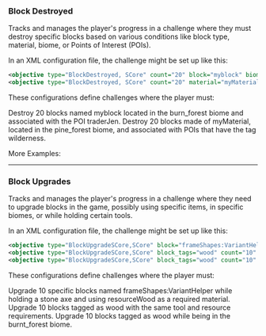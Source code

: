 ### Block Destroyed

Tracks and manages the player's progress in a challenge where they must destroy specific blocks based on various conditions like block type, material, biome, or Points of Interest (POIs).

In an XML configuration file, the challenge might be set up like this:

```xml
<objective type="BlockDestroyed, SCore" count="20" block="myblock" biome="burn_forest" poi="traderJen" />
<objective type="BlockDestroyed, SCore" count="20" material="myMaterial" biome="pine_forest" poi_tags="wilderness" />
```
These configurations define challenges where the player must:

Destroy 20 blocks named myblock located in the burn_forest biome and associated with the POI traderJen.
Destroy 20 blocks made of myMaterial, located in the pine_forest biome, and associated with POIs that have the tag wilderness.

More Examples:

<objective type="BlockDestroyed, SCore" count="20" block="cntRetroFridgeVer1Closed" />
<objective type="BlockDestroyed, SCore" count="20" block="cntRetroFridgeVer1Closed" biome="burn_forest" />
<objective type="BlockDestroyed, SCore" count="20" block="cntRetroFridgeVer1Closed" biome="burn_forest" poi="traderJen" />
<objective type="BlockDestroyed, SCore" count="20" material="Mmetal" biome="pine_forest" poi_tags="wilderness" />


---

### Block Upgrades

Tracks and manages the player's progress in a challenge where they need to upgrade blocks in the game, possibly using specific items, in specific biomes, or while holding certain tools.

In an XML configuration file, the challenge might be set up like this:

```xml
<objective type="BlockUpgradeSCore,SCore" block="frameShapes:VariantHelper" count="10" held="meleeToolRepairT0StoneAxe" needed_resource="resourceWood" needed_resource_count="8" />
<objective type="BlockUpgradeSCore,SCore" block_tags="wood" count="10" held="meleeToolRepairT0StoneAxe" needed_resource="resourceWood" needed_resource_count="8" />
<objective type="BlockUpgradeSCore,SCore" block_tags="wood" count="10" biome="burnt_forest" />
```

These configurations define challenges where the player must:

Upgrade 10 specific blocks named frameShapes:VariantHelper while holding a stone axe and using resourceWood as a required material.
Upgrade 10 blocks tagged as wood with the same tool and resource requirements.
Upgrade 10 blocks tagged as wood while being in the burnt_forest biome.
